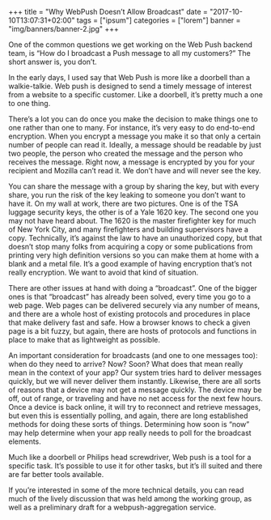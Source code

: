 +++
title = "Why WebPush Doesn’t Allow Broadcast"
date = "2017-10-10T13:07:31+02:00"
tags = ["ipsum"]
categories = ["lorem"]
banner = "img/banners/banner-2.jpg"
+++

One of the common questions we get working on the Web Push backend team, is “How do I broadcast a Push message to all my customers?” The short answer is, you don’t.

In the early days, I used say that Web Push is more like a doorbell than a walkie-talkie. Web push is designed to send a timely message of interest from a website to a specific customer. Like a doorbell, it’s pretty much a one to one thing.

There’s a lot you can do once you make the decision to make things one to one rather than one to many. For instance, it’s very easy to do end-to-end encryption. When you encrypt a message you make it so that only a certain number of people can read it. Ideally, a message should be readable by just two people, the person who created the message and the person who receives the message. Right now, a message is encrypted by you for your recipient and Mozilla can’t read it. We don’t have and will never see the key.

You can share the message with a group by sharing the key, but with every share, you run the risk of the key leaking to someone you don’t want to have it. On my wall at work, there are two pictures. One is of the TSA luggage security keys, the other is of a Yale 1620 key. The second one you may not have heard about. The 1620 is the master firefighter key for much of New York City, and many firefighters and building supervisors have a copy. Technically, it’s against the law to have an unauthorized copy, but that doesn’t stop many folks from acquiring a copy or some publications from printing very high definition versions so you can make them at home with a blank and a metal file. It’s a good example of having encryption that’s not really encryption. We want to avoid that kind of situation.

There are other issues at hand with doing a “broadcast”. One of the bigger ones is that “broadcast” has already been solved, every time you go to a web page. Web pages can be delivered securely via any number of means, and there are a whole host of existing protocols and procedures in place that make delivery fast and safe. How a browser knows to check a given page is a bit fuzzy, but again, there are hosts of protocols and functions in place to make that as lightweight as possible.

An important consideration for broadcasts (and one to one messages too): when do they need to arrive? Now? Soon? What does that mean really mean in the context of your app? Our system tries hard to deliver messages quickly, but we will never deliver them instantly. Likewise, there are all sorts of reasons that a device may not get a message quickly. The device may be off, out of range, or traveling and have no net access for the next few hours. Once a device is back online, it will try to reconnect and retrieve messages, but even this is essentially polling, and again, there are long established methods for doing these sorts of things. Determining how soon is “now” may help determine when your app really needs to poll for the broadcast elements.

Much like a doorbell or Philips head screwdriver, Web push is a tool for a specific task. It’s possible to use it for other tasks, but it’s ill suited and there are far better tools available.

If you’re interested in some of the more technical details, you can read much of the lively discussion that was held among the working group, as well as a preliminary draft for a webpush-aggregation service.
